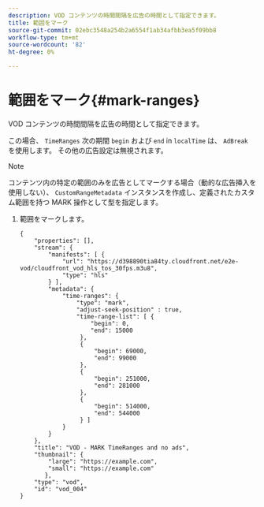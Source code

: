 ```yaml
---
description: VOD コンテンツの時間間隔を広告の時間として指定できます。
title: 範囲をマーク
source-git-commit: 02ebc3548a254b2a6554f1ab34afbb3ea5f09bb8
workflow-type: tm+mt
source-wordcount: '82'
ht-degree: 0%

---
```


# 範囲をマーク{#mark-ranges}

VOD コンテンツの時間間隔を広告の時間として指定できます。

この場合、 `TimeRanges` 次の期間 `begin` および `end` in `localTime` は、 `AdBreak` を使用します。 その他の広告設定は無視されます。

>[!NOTE]
>
>コンテンツ内の特定の範囲のみを広告としてマークする場合（動的な広告挿入を使用しない）、 `CustomRangeMetadata` インスタンスを作成し、定義されたカスタム範囲を持つ MARK 操作として型を指定します。

1. 範囲をマークします。

   ```
   {   
       "properties": [],
       "stream": {
           "manifests": [ {
               "url": "https://d398890tia84ty.cloudfront.net/e2e-vod/cloudfront_vod_hls_tos_30fps.m3u8",
               "type": "hls"
           } ],
           "metadata": {
               "time-ranges": {
                   "type": "mark",
                   "adjust-seek-position" : true,   
                   "time-range-list": [ {
                       "begin": 0,
                       "end": 15000
                    },
                    {
                        "begin": 69000,
                        "end": 99000
                    },
                    {
                        "begin": 251000,
                        "end": 281000
                    },
                    {
                        "begin": 514000,
                        "end": 544000
                    } ]
               }
           }           
       },   
       "title": "VOD - MARK TimeRanges and no ads",
       "thumbnail": {
           "large": "https://example.com",
           "small": "https://example.com"
          },
       "type": "vod",
       "id": "vod_004"
   }
   ```
